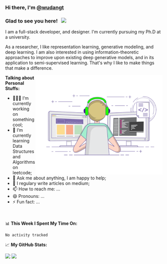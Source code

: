 ### Hi there, I'm <a href="https://github.com/wudangt" target="_blank">@wudangt</a> <!--<img src="https://media.giphy.com/media/hvRJCLFzcasrR4ia7z/giphy.gif" width="0.001px">-->

### Glad to see you here! &nbsp; ![](https://visitor-badge.glitch.me/badge?page_id=wudangt.wudangt)

I am a full-stack developer, and designer. I'm currently pursuing my Ph.D at a university.

As a researcher, I like representation learning, generative modeling, and deep learning. I am also interested in using information-theoretic approaches to improve upon existing deep generative models, and in its application to semi-supervised learning. That's why I like to make things that make a difference.

<img align="right" alt="GIF" src="https://github.com/wudangt/wudangt/blob/main/coding.gif?raw=true" width="408" height="318" />

**Talking about Personal Stuffs:**

- 👨🏻‍💻 I’m currently working on something cool;
- 🚀 I’m currently learning Data Structures and Algorithms on leetcode<!--[leetcode]x(https://leetcode.com/wudangt)-->;
- 💬 Ask me about anything, I am happy to help;
- 📝 I regulary write articles on medium<!--[medium](https://XXX.medium.com)-->;
- 📫 How to reach me: ...
- 😄 Pronouns: ...
- ⚡ Fun fact: ...
<!--📫 How to reach me: gapur.kassym@gmail.com;-->
<!-- 📝 [Resume](https://gkassym.netlify.app/Resume.pdf).-->

</br>

📊 **This Week I Spent My Time On:**
<!--START_SECTION:waka-->

```text
No activity tracked
```

<!--END_SECTION:waka-->


📈 **My GitHub Stats:**

<p>
  <img height="180em" src="https://github-readme-stats.vercel.app/api?username=wudangt&show_icons=true&hide_border=true&&count_private=true&include_all_commits=true" />
  <img height="180em" src="https://github-readme-stats.vercel.app/api/top-langs/?username=wudangt&exclude_repo=KNN-Image-Classification&show_icons=true&hide_border=true&layout=compact&langs_count=8"/>
</p>

<!--
**wudangt/wudangt** is a ✨ _special_ ✨ repository because its `README.md` (this file) appears on your GitHub profile.

Here are some ideas to get you started:

- 🔭 I’m currently working on ...
- 🌱 I’m currently learning ...
- 👯 I’m looking to collaborate on ...
- 🤔 I’m looking for help with ...
- 💬 Ask me about ...
- 📫 How to reach me: ...
- 😄 Pronouns: ...
- ⚡ Fun fact: ...
-->
